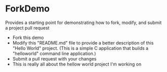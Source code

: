 # ForkDemo
Provides a starting point for demonstrating how to fork, modify, and submit a project pull request

* Fork this demo
* Modify this "README.md" file to provide a better description of this "Hello World" project. (This is a simple C application that builds a "helloworld" command line application.)
* Submit a pull request with your changes
* This is really all about the hellow world project I'm working on
